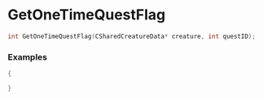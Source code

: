 # GetOneTimeQuestFlag

```cpp - C++
int GetOneTimeQuestFlag(CSharedCreatureData* creature, int questID);
```

### Examples
```cpp - C++
{

}
```
